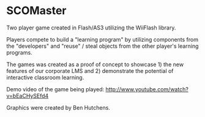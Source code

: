 SCOMaster
=========

Two player game created in Flash/AS3 utilizing the WiiFlash library.

Players compete to build a "learning program" by utilizing components from the "developers" and "reuse" / steal objects from the other player's learning programs.

The games was created as a proof of concept to showcase 1) the new features of our corporate LMS and 2) demonstrate the potential of interactive classroom learning.

Demo video of the game being played: http://www.youtube.com/watch?v=bEaCHySEfd4

Graphics were created by Ben Hutchens.
